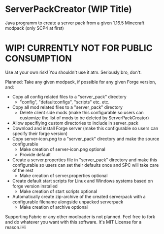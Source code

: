 # ServerPackCreator (WIP Title)
Java programm to create a server pack from a given 1.16.5 Minecraft modpack (only SCP4 at first)

# WIP! CURRENTLY NOT FOR PUBLIC CONSUMPTION
Use at your own risk! You shouldn't use it atm.
Seriously bro, don't.

Planned:
Take any given modpack, if possible for any given Forge version, and:
- Copy all config related files to a "server_pack" directory
    - "config", "defaultconfigs", "scripts" etc. etc.
- Copy all mod related files to a "server_pack" directory
    - Delete client side mods (make this configurable so users can customize the list of mods to be deleted by ServerPackCreator)
- Allow specifiying custom directories to include in server_pack
- Download and install Forge server (make this configurable so users can specify their forge version)
- Copy server-icon.png to a "server_pack" directory and make the source configurable
    - Make creation of server-icon.png optional
    - Provide default
- Create a server.properties file in "server_pack" directory and make this configurable so users can set their defaults once and SPC will take care of the rest
    - Make creation of server.properties optional
- Create default start scripts for Linux and Windows systems based on forge version installed
    - Make creation of start scripts optional
- Automatically create zip-archive of the created serverpack with a configurable filename alongside unpacked serverpack
    - Make creation of archive optional
    
Supporting Fabric or any other modloader is not planned. Feel free to fork and do whatever you want with this software. It's MIT License for a reason.iHi